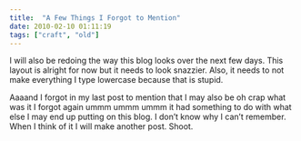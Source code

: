 ```yaml
---
title:  "A Few Things I Forgot to Mention"
date: 2010-02-10 01:11:19
tags: ["craft", "old"]
---
```

I will also be redoing the way this blog looks over the next few days. This layout is alright for now but it needs to look snazzier. Also, it needs to not make everything I type lowercase because that is stupid.

Aaaand I forgot in my last post to mention that I may also be oh crap what was it I forgot again ummm ummm ummm it had something to do with what else I may end up putting on this blog. I don’t know why I can’t remember. When I think of it I will make another post. Shoot.
